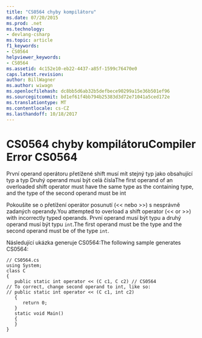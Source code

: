 ```yaml
---
title: "CS0564 chyby kompilátoru"
ms.date: 07/20/2015
ms.prod: .net
ms.technology:
- devlang-csharp
ms.topic: article
f1_keywords:
- CS0564
helpviewer_keywords:
- CS0564
ms.assetid: 4c152e10-eb22-4437-a85f-1599c76470e0
caps.latest.revision: 
author: BillWagner
ms.author: wiwagn
ms.openlocfilehash: dc8bb5d6ab32b5defbece90299a15e36b501ef96
ms.sourcegitcommit: bd1ef61f4bb794b25383d3d72e71041a5ced172e
ms.translationtype: MT
ms.contentlocale: cs-CZ
ms.lasthandoff: 10/18/2017
---
```

# <a name="compiler-error-cs0564"></a><span data-ttu-id="8376b-102">CS0564 chyby kompilátoru</span><span class="sxs-lookup"><span data-stu-id="8376b-102">Compiler Error CS0564</span></span>
<span data-ttu-id="8376b-103">První operand operátoru přetížené shift musí mít stejný typ jako obsahující typ a typ Druhý operand musí být celá čísla</span><span class="sxs-lookup"><span data-stu-id="8376b-103">The first operand of an overloaded shift operator must have the same type as the containing type, and the type of the second operand must be int</span></span>  
  
 <span data-ttu-id="8376b-104">Pokoušíte se o přetížení operátor posunutí (<\< nebo >>) s nesprávně zadaných operandy.</span><span class="sxs-lookup"><span data-stu-id="8376b-104">You attempted to overload a shift operator (<\< or >>) with incorrectly typed operands.</span></span> <span data-ttu-id="8376b-105">První operand musí být typu a druhý operand musí být typu `int`.</span><span class="sxs-lookup"><span data-stu-id="8376b-105">The first operand must be the type and the second operand must be of the type `int`.</span></span>  
  
 <span data-ttu-id="8376b-106">Následující ukázka generuje CS0564:</span><span class="sxs-lookup"><span data-stu-id="8376b-106">The following sample generates CS0564:</span></span>  
  
```  
// CS0564.cs  
using System;  
class C  
{  
   public static int operator << (C c1, C c2) // CS0564  
// To correct, change second operand to int, like so:  
// public static int operator << (C c1, int c2)  
   {  
      return 0;  
   }  
   static void Main()   
   {  
   }  
}  
```
